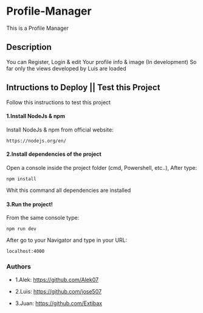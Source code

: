 # Profile-Manager
This is a Profile Manager

## Description
You can Register, Login & edit Your profile info & image (In development)
So far only the views developed by Luis are loaded

## Intructions to Deploy || Test this Project
Follow this instructions to test this project

#### 1.Install NodeJs & npm
Install NodeJs & npm from official website:
```
https://nodejs.org/en/
```

#### 2.Install dependencies of the project
Open a console inside the project folder (cmd, Powershell, etc..),
After type:
```npm
npm install
```
Whit this command all dependencies are installed

#### 3.Run the project!
From the same console type:
```npm
npm run dev
```
After go to your Navigator and type in your URL:
```
localhost:4000
```
### Authors

* 1.Alek: https://github.com/Alek07

* 2.Luis: https://github.com/jose507

* 3.Juan: https://github.com/Extibax
